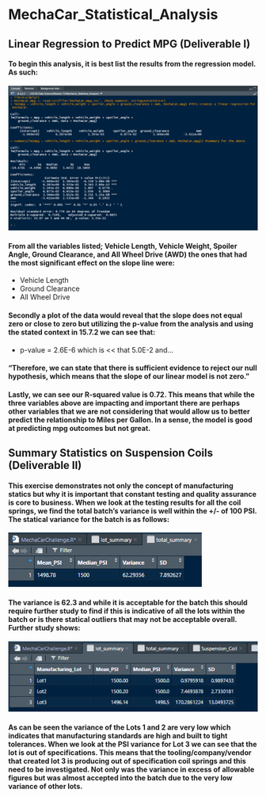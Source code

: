 # MechaCar_Statistical_Analysis

## Linear Regression to Predict MPG (Deliverable I)

#### To begin this analysis, it is best list the results from the regression model.  As such:

![](Resources/LR_to_Predict_MPG.png)

#### From all the variables listed; Vehicle Length, Vehicle Weight, Spoiler Angle, Ground Clearance, and All Wheel Drive (AWD) the ones that had the most significant effect on the slope line were:
-	Vehicle Length
-	Ground Clearance
-	All Wheel Drive

#### Secondly a plot of the data would reveal that the slope does not equal zero or close to zero but utilizing the p-value from the analysis and using the stated context in 15.7.2 we can see that:
-	p-value = 2.6E-6 which is << that 5.0E-2 and…

#### “Therefore, we can state that there is sufficient evidence to reject our null hypothesis, which means that the slope of our linear model is not zero.”

#### Lastly, we can see our R-squared value is 0.72.  This means that while the three variables above are impacting and important there are perhaps other variables that we are not considering that would allow us to better predict the relationship to Miles per Gallon.  In a sense, the model is good at predicting mpg outcomes but not great.

## Summary Statistics on Suspension Coils (Deliverable II)
#### This exercise demonstrates not only the concept of manufacturing statics but why it is important that constant testing and quality assurance is core to business.  When we look at the testing results for all the coil springs, we find the total batch’s variance is well within the +/- of 100 PSI.  The statical variance for the batch is as follows:


![](Resources/total_summary.png)


#### The variance is 62.3 and while it is acceptable for the batch this should require further study to find if this is indicative of all the lots within the batch or is there statical outliers that may not be acceptable overall.  Further study shows:


![](Resources/lot_summary.png)


#### As can be seen the variance of the Lots 1 and 2 are very low which indicates that manufacturing standards are high and built to tight tolerances.  When we look at the PSI variance for Lot 3 we can see that the lot is out of specifications.  This means that the tooling/company/vendor that created lot 3 is producing out of specification coil springs and this need to be investigated.  Not only was the variance in excess of allowable figures but was almost accepted into the batch due to the very low variance of other lots.


